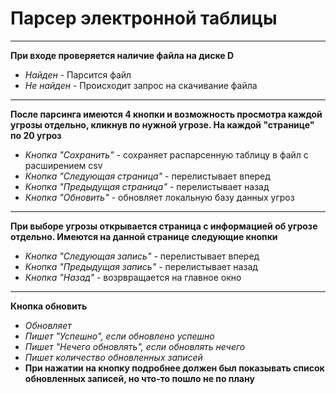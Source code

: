 # Парсер электронной таблицы
-------
**При входе проверяется наличие файла на диске D**
 * *Найден* - Парсится файл
 * *Не найден* - Происходит запрос на скачивание файла
-------
**После парсинга имеются 4 кнопки и возможность просмотра каждой угрозы отдельно, кликнув по нужной угрозе. На каждой "странице" по 20 угроз**
* *Кнопка "Сохранить"* - сохраняет распарсенную таблицу в файл с расширением csv
* *Кнопка "Следующая страница"* - перелистывает вперед
* *Кнопка "Предыдущая страница"* - перелистывает назад
* *Кнопка "Обновить"* -  обновляет локальную базу данных угроз
-------
**При выборе угрозы открывается страница с информацией об угрозе отдельно. Имеются на данной странице следующие кнопки**
* *Кнопка "Следующая запись"* - перелистывает вперед
* *Кнопка "Предыдущая запись"* - перелистывает назад
* *Кнопка "Назад"* - возрвращается на главное окно
-------
**Кнопка обновить**
* *Обновляет*
* *Пишет "Успешно", если обновлено успешно*
* *Пишет "Нечего обновлять", если обновлять нечего*
* *Пишет количество обновленных записей*
* **При нажатии на кнопку подробнее должен был показывать список обновленных записей, но что-то пошло не по плану**
